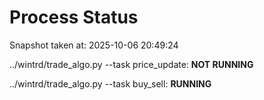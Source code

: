 # Process Status

Snapshot taken at: 2025-10-06 20:49:24

../wintrd/trade_algo.py --task price_update: **NOT RUNNING**

../wintrd/trade_algo.py --task buy_sell: **RUNNING**

